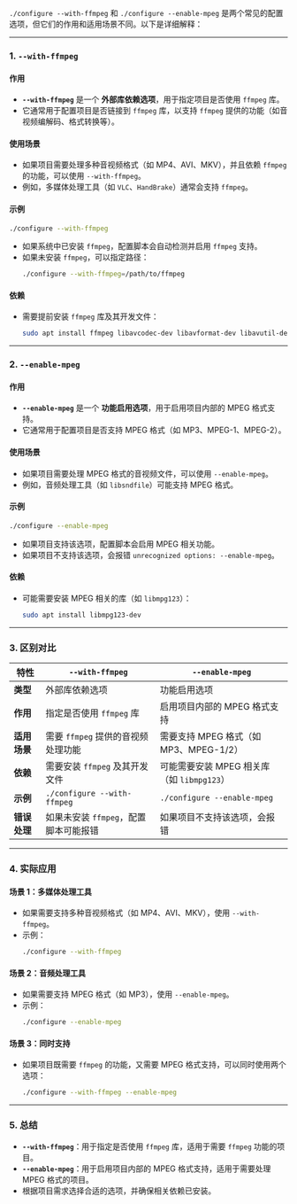 `./configure --with-ffmpeg` 和 `./configure --enable-mpeg` 是两个常见的配置选项，但它们的作用和适用场景不同。以下是详细解释：

---

### **1. `--with-ffmpeg`**
#### **作用**
- **`--with-ffmpeg`** 是一个 **外部库依赖选项**，用于指定项目是否使用 `ffmpeg` 库。
- 它通常用于配置项目是否链接到 `ffmpeg` 库，以支持 `ffmpeg` 提供的功能（如音视频编解码、格式转换等）。

#### **使用场景**
- 如果项目需要处理多种音视频格式（如 MP4、AVI、MKV），并且依赖 `ffmpeg` 的功能，可以使用 `--with-ffmpeg`。
- 例如，多媒体处理工具（如 `VLC`、`HandBrake`）通常会支持 `ffmpeg`。

#### **示例**
```bash
./configure --with-ffmpeg
```
- 如果系统中已安装 `ffmpeg`，配置脚本会自动检测并启用 `ffmpeg` 支持。
- 如果未安装 `ffmpeg`，可以指定路径：
  ```bash
  ./configure --with-ffmpeg=/path/to/ffmpeg
  ```

#### **依赖**
- 需要提前安装 `ffmpeg` 库及其开发文件：
  ```bash
  sudo apt install ffmpeg libavcodec-dev libavformat-dev libavutil-dev
  ```

---

### **2. `--enable-mpeg`**
#### **作用**
- **`--enable-mpeg`** 是一个 **功能启用选项**，用于启用项目内部的 MPEG 格式支持。
- 它通常用于配置项目是否支持 MPEG 格式（如 MP3、MPEG-1、MPEG-2）。

#### **使用场景**
- 如果项目需要处理 MPEG 格式的音视频文件，可以使用 `--enable-mpeg`。
- 例如，音频处理工具（如 `libsndfile`）可能支持 MPEG 格式。

#### **示例**
```bash
./configure --enable-mpeg
```
- 如果项目支持该选项，配置脚本会启用 MPEG 相关功能。
- 如果项目不支持该选项，会报错 `unrecognized options: --enable-mpeg`。

#### **依赖**
- 可能需要安装 MPEG 相关的库（如 `libmpg123`）：
  ```bash
  sudo apt install libmpg123-dev
  ```

---

### **3. 区别对比**
| **特性**         | **`--with-ffmpeg`**                          | **`--enable-mpeg`**                        |
|------------------|---------------------------------------------|-------------------------------------------|
| **类型**         | 外部库依赖选项                              | 功能启用选项                              |
| **作用**         | 指定是否使用 `ffmpeg` 库                    | 启用项目内部的 MPEG 格式支持              |
| **适用场景**     | 需要 `ffmpeg` 提供的音视频处理功能          | 需要支持 MPEG 格式（如 MP3、MPEG-1/2）    |
| **依赖**         | 需要安装 `ffmpeg` 及其开发文件              | 可能需要安装 MPEG 相关库（如 `libmpg123`）|
| **示例**         | `./configure --with-ffmpeg`                 | `./configure --enable-mpeg`               |
| **错误处理**     | 如果未安装 `ffmpeg`，配置脚本可能报错       | 如果项目不支持该选项，会报错              |

---

### **4. 实际应用**
#### **场景 1：多媒体处理工具**
- 如果需要支持多种音视频格式（如 MP4、AVI、MKV），使用 `--with-ffmpeg`。
- 示例：
  ```bash
  ./configure --with-ffmpeg
  ```

#### **场景 2：音频处理工具**
- 如果需要支持 MPEG 格式（如 MP3），使用 `--enable-mpeg`。
- 示例：
  ```bash
  ./configure --enable-mpeg
  ```

#### **场景 3：同时支持**
- 如果项目既需要 `ffmpeg` 的功能，又需要 MPEG 格式支持，可以同时使用两个选项：
  ```bash
  ./configure --with-ffmpeg --enable-mpeg
  ```

---

### **5. 总结**
- **`--with-ffmpeg`**：用于指定是否使用 `ffmpeg` 库，适用于需要 `ffmpeg` 功能的项目。
- **`--enable-mpeg`**：用于启用项目内部的 MPEG 格式支持，适用于需要处理 MPEG 格式的项目。
- 根据项目需求选择合适的选项，并确保相关依赖已安装。